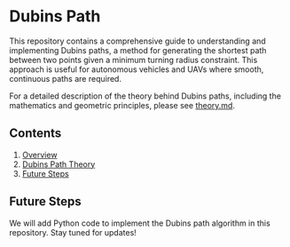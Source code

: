 # Dubins Path

This repository contains a comprehensive guide to understanding and implementing Dubins paths, a method for generating the shortest path between two points given a minimum turning radius constraint. This approach is useful for autonomous vehicles and UAVs where smooth, continuous paths are required.

For a detailed description of the theory behind Dubins paths, including the mathematics and geometric principles, please see [theory.md](docs/theory.md).

## Contents

1. [Overview](#overview)
2. [Dubins Path Theory](docs/Theory.md)
3. [Future Steps](#future-steps)

## Future Steps

We will add Python code to implement the Dubins path algorithm in this repository. Stay tuned for updates!
